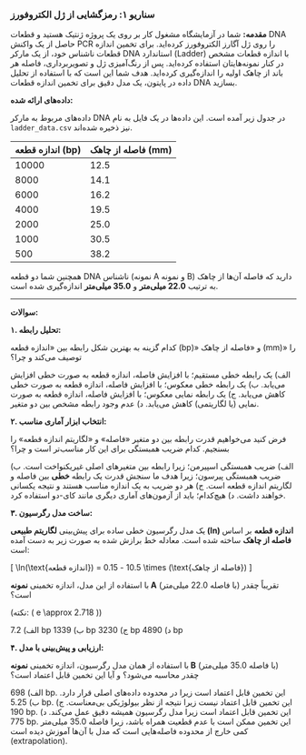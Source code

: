 ### سناریو ۱: رمزگشایی از ژل الکتروفورز

**مقدمه:** شما در آزمایشگاه مشغول کار بر روی یک پروژه ژنتیک هستید و قطعات DNA حاصل از یک واکنش PCR را روی ژل آگارز الکتروفورز کرده‌اید. برای تخمین اندازه قطعات ناشناس خود، از یک مارکر DNA استاندارد (Ladder) با اندازه قطعات مشخص در کنار نمونه‌هایتان استفاده کرده‌اید. پس از رنگ‌آمیزی ژل و تصویربرداری، فاصله هر باند از چاهک اولیه را اندازه‌گیری کرده‌اید. هدف شما این است که با استفاده از تحلیل داده در پایتون، یک مدل دقیق برای تخمین اندازه قطعات DNA بسازید.

**داده‌های ارائه شده:**

داده‌های مربوط به مارکر DNA در جدول زیر آمده است. این داده‌ها در یک فایل به نام `ladder_data.csv` نیز ذخیره شده‌اند.

| اندازه قطعه (bp) | فاصله از چاهک (mm) |
| :--------------- | :----------------- |
| 10000            | 12.5               |
| 8000             | 14.1               |
| 6000             | 16.2               |
| 4000             | 19.5               |
| 2000             | 25.0               |
| 1000             | 30.5               |
| 500              | 38.2               |

همچنین شما دو قطعه DNA ناشناس (نمونه A و نمونه B) دارید که فاصله آن‌ها از چاهک به ترتیب **22.0 میلی‌متر** و **35.0 میلی‌متر** اندازه‌گیری شده است.

---

**سوالات:**

**۱. تحلیل رابطه:**

کدام گزینه به بهترین شکل رابطه بین «اندازه قطعه (bp)» و «فاصله از چاهک (mm)» را توصیف می‌کند و چرا؟

الف) یک رابطه خطی مستقیم؛ با افزایش فاصله، اندازه قطعه به صورت خطی افزایش می‌یابد.
ب) یک رابطه خطی معکوس؛ با افزایش فاصله، اندازه قطعه به صورت خطی کاهش می‌یابد.
ج) یک رابطه نمایی معکوس؛ با افزایش فاصله، اندازه قطعه به صورت نمایی (یا لگاریتمی) کاهش می‌یابد.
د) عدم وجود رابطه مشخص بین دو متغیر.

**۲. انتخاب ابزار آماری مناسب:**

فرض کنید می‌خواهیم قدرت رابطه بین دو متغیر «فاصله» و «لگاریتم اندازه قطعه» را بسنجیم. کدام ضریب همبستگی برای این کار مناسب‌تر است و چرا؟

الف) ضریب همبستگی اسپیرمن؛ زیرا رابطه بین متغیرهای اصلی غیریکنواخت است.
ب) ضریب همبستگی پیرسون؛ زیرا هدف ما سنجش قدرت یک رابطه **خطی** بین فاصله و لگاریتم اندازه قطعه است.
ج) هر دو ضریب به یک اندازه مناسب هستند و نتیجه یکسانی خواهند داشت.
د) هیچ‌کدام؛ باید از آزمون‌های آماری دیگری مانند کای-دو استفاده کرد.

**۳. ساخت مدل رگرسیون:**

یک مدل رگرسیون خطی ساده برای پیش‌بینی **لگاریتم طبیعی (ln) اندازه قطعه** بر اساس **فاصله از چاهک** ساخته شده است. معادله خط برازش شده به صورت زیر به دست آمده است:

\[ \ln(\text{اندازه قطعه}) = 10.5 - 0.15 \times (\text{فاصله از چاهک}) \]

با استفاده از این مدل، اندازه تخمینی **نمونه A** (با فاصله 22.0 میلی‌متر) تقریباً چقدر است؟

(نکته: \( e \approx 2.718 \))

الف) 7.2 bp
ب) 1339 bp
ج) 3230 bp
د) 4890 bp

**۴. ارزیابی و پیش‌بینی با مدل:**

با استفاده از همان مدل رگرسیون، اندازه تخمینی **نمونه B** (با فاصله 35.0 میلی‌متر) چقدر محاسبه می‌شود؟ و آیا این تخمین قابل اعتماد است؟

الف) 698 bp. این تخمین قابل اعتماد است زیرا در محدوده داده‌های اصلی قرار دارد.
ب) 5.25 bp. این تخمین قابل اعتماد نیست زیرا نتیجه از نظر بیولوژیکی بی‌معناست.
ج) 190 bp. این تخمین قابل اعتماد است زیرا مدل رگرسیون همیشه دقیق عمل می‌کند.
د) 775 bp. این تخمین ممکن است با عدم قطعیت همراه باشد، زیرا فاصله 35.0 میلی‌متر کمی خارج از محدوده فاصله‌هایی است که مدل با آن‌ها آموزش دیده است (extrapolation).
